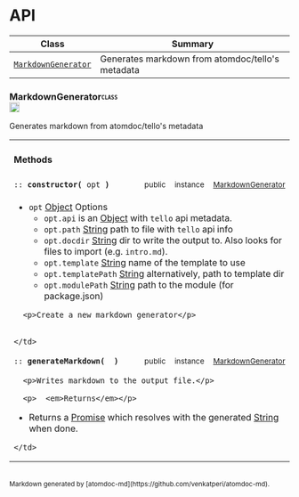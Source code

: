 

# <a name='classes'>API</a>

Class |  Summary
------| ------------
<code>[MarkdownGenerator](#class-MarkdownGenerator)</code> | Generates markdown from atomdoc/tello's metadata


### <a name="class-MarkdownGenerator">MarkdownGenerator</a><b><sub><sup><code>CLASS </code></sup></sub></b><a href="#classes"><img src="https://cdn.jsdelivr.net/gh/venkatperi/atomdoc-md/assets/octicons/arrow-up.svg" alt="Back to Class List" height= "18px"></a>

<p>Generates markdown from atomdoc/tello&#39;s metadata</p>


<table width="100%">
  <tr>
    <td colspan="4"><h4>Methods</h4></td>
  </tr>
  
  <tr>
    <td><code>:: <b>constructor(</b> opt <b>)</b></code></td>
    <td width="8%" align="center"><sub>public</sub></td>
    <td width="8%" align="center"><sub>instance</sub></td>
    <td width="8%" align="center"><sub><a href="#class-MarkdownGenerator">MarkdownGenerator</a></sub></td>
  </tr>
  <tr>
    <td colspan="4">
      <ul>
  <li><code>opt</code> <a href="https://developer.mozilla.org/en-US/docs/Web/JavaScript/Reference/Global_Objects/Object">Object</a> Options<ul>
  <li><code>opt.api</code> is an <a href="https://developer.mozilla.org/en-US/docs/Web/JavaScript/Reference/Global_Objects/Object">Object</a> with <code>tello</code> api metadata.</li>
  <li><code>opt.path</code> <a href="https://developer.mozilla.org/en-US/docs/Web/JavaScript/Reference/Global_Objects/String">String</a> path to file with <code>tello</code> api info</li>
  <li><code>opt.docdir</code> <a href="https://developer.mozilla.org/en-US/docs/Web/JavaScript/Reference/Global_Objects/String">String</a> dir to write the output to. Also looks for files to import (e.g. <code>intro.md</code>).</li>
  <li><code>opt.template</code> <a href="https://developer.mozilla.org/en-US/docs/Web/JavaScript/Reference/Global_Objects/String">String</a> name of the template to use</li>
  <li><code>opt.templatePath</code> <a href="https://developer.mozilla.org/en-US/docs/Web/JavaScript/Reference/Global_Objects/String">String</a> alternatively, path to template dir</li>
  <li><code>opt.modulePath</code> <a href="https://developer.mozilla.org/en-US/docs/Web/JavaScript/Reference/Global_Objects/String">String</a> path to the module (for package.json) </li>
  </ul>
  </li>
  </ul>
  
      <p>Create a new markdown generator</p>
  
      
    </td>
  </tr>
  
  <tr>
    <td><code>:: <b>generateMarkdown(</b>  <b>)</b></code></td>
    <td width="8%" align="center"><sub>public</sub></td>
    <td width="8%" align="center"><sub>instance</sub></td>
    <td width="8%" align="center"><sub><a href="#class-MarkdownGenerator">MarkdownGenerator</a></sub></td>
  </tr>
  <tr>
    <td colspan="4">
      
      <p>Writes markdown to the output file.</p>
  
      <p>  <em>Returns</em></p>
  <ul>
  <li>Returns a <a href="https://developer.mozilla.org/en-US/docs/Web/JavaScript/Reference/Global_Objects/Promise">Promise</a> which resolves with the generated
  <a href="https://developer.mozilla.org/en-US/docs/Web/JavaScript/Reference/Global_Objects/String">String</a> when done.</li>
  </ul>
  
    </td>
  </tr>
  
</table>




<br>
<sub>Markdown generated by [atomdoc-md](https://github.com/venkatperi/atomdoc-md).</sub>
